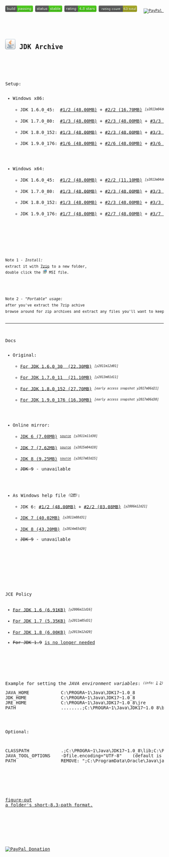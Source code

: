 <pre>
<sup><a href="#"><img src="resources/icon_build_passing.png" alt=""/></a>&nbsp;<a href="#"><img src="resources/icon_status_stable.png" alt=""/></a>&nbsp;<a href="#"><img src="resources/icon_rating.png" alt=""/></a>&nbsp;<a href="#"><img src="resources/icon_rating_count.png" alt=""/></a> &nbsp; <a target="_blank" href="https://paypal.me/e1adkarak0" rel="nofollow"><img src="https://www.paypalobjects.com/webstatic/mktg/Logo/pp-logo-100px.png" border="0" alt="PayPal Donation"></a></sup>

<br/>
<h2><a href="#"><img alt="" width="32" height="32" src="resources/icon_jdk.png"/></a> JDK Archive</h2>

<br/>

Setup:
<ul>
<li>Windows x86:
<ul>
<li>JDK 1.6.0_45:  <a type="application/octet-stream" download="jdk_1.6.0_45_windows_x86.7z.001" title="https://raw.githubusercontent.com/eladkarako/JDK-archive/master/storage/jdk_1.6.0_45_windows_x86.7z.001" href="https://raw.githubusercontent.com/eladkarako/JDK-archive/master/storage/jdk_1.6.0_45_windows_x86.7z.001"  >#1/2 (48.00MB)</a> + <a type="application/octet-stream" download="jdk_1.6.0_45_windows_x86.7z.002" title="https://raw.githubusercontent.com/eladkarako/JDK-archive/master/storage/jdk_1.6.0_45_windows_x86.7z.002" href="https://raw.githubusercontent.com/eladkarako/JDK-archive/master/storage/jdk_1.6.0_45_windows_x86.7z.002"  >#2/2 (16.70MB)</a> <sup><sub><em>[y2013m04d01]</em></sub></sup></li>
<li>JDK 1.7.0_80:  <a type="application/octet-stream" download="jdk_1.7.0_80_windows_x86.7z.001" title="https://raw.githubusercontent.com/eladkarako/JDK-archive/master/storage/jdk_1.7.0_80_windows_x86.7z.001" href="https://raw.githubusercontent.com/eladkarako/JDK-archive/master/storage/jdk_1.7.0_80_windows_x86.7z.001"  >#1/3 (48.00MB)</a> + <a type="application/octet-stream" download="jdk_1.7.0_80_windows_x86.7z.002" title="https://raw.githubusercontent.com/eladkarako/JDK-archive/master/storage/jdk_1.7.0_80_windows_x86.7z.002" href="https://raw.githubusercontent.com/eladkarako/JDK-archive/master/storage/jdk_1.7.0_80_windows_x86.7z.002"  >#2/3 (48.00MB)</a> + <a type="application/octet-stream" download="jdk_1.7.0_80_windows_x86.7z.003" title="https://raw.githubusercontent.com/eladkarako/JDK-archive/master/storage/jdk_1.7.0_80_windows_x86.7z.003" href="https://raw.githubusercontent.com/eladkarako/JDK-archive/master/storage/jdk_1.7.0_80_windows_x86.7z.003"  >#3/3 (34.80MB)</a> <sup><sub><em>[y2015m04d10]</em></sub></sup></li>
<li>JDK 1.8.0_152: <a type="application/octet-stream" download="jdk_1.8.0_152_windows_x86.7z.001" title="https://raw.githubusercontent.com/eladkarako/JDK-archive/master/storage/jdk_1.8.0_152_windows_x86.7z.001" href="https://raw.githubusercontent.com/eladkarako/JDK-archive/master/storage/jdk_1.8.0_152_windows_x86.7z.001" >#1/3 (48.00MB)</a> + <a type="application/octet-stream" download="jdk_1.8.0_152_windows_x86.7z.002" title="https://raw.githubusercontent.com/eladkarako/JDK-archive/master/storage/jdk_1.8.0_152_windows_x86.7z.002" href="https://raw.githubusercontent.com/eladkarako/JDK-archive/master/storage/jdk_1.8.0_152_windows_x86.7z.002" >#2/3 (48.00MB)</a> + <a type="application/octet-stream" download="jdk_1.8.0_152_windows_x86.7z.003" title="https://raw.githubusercontent.com/eladkarako/JDK-archive/master/storage/jdk_1.8.0_152_windows_x86.7z.003" href="https://raw.githubusercontent.com/eladkarako/JDK-archive/master/storage/jdk_1.8.0_152_windows_x86.7z.003" >#3/3 (34.50MB)</a> <sup><sub><em>[early access snapshot y2017m06d21]</em></sub></sup></li>
<li>JDK 1.9.0_176: <a type="application/octet-stream" download="jdk_1.9.0_176_windows_x86.7z.001" title="https://raw.githubusercontent.com/eladkarako/JDK-archive/master/storage/jdk_1.9.0_176_windows_x86.7z.001" href="https://raw.githubusercontent.com/eladkarako/JDK-archive/master/storage/jdk_1.9.0_176_windows_x86.7z.001" >#1/6 (48.00MB)</a> + <a type="application/octet-stream" download="jdk_1.9.0_176_windows_x86.7z.002" title="https://raw.githubusercontent.com/eladkarako/JDK-archive/master/storage/jdk_1.9.0_176_windows_x86.7z.002" href="https://raw.githubusercontent.com/eladkarako/JDK-archive/master/storage/jdk_1.9.0_176_windows_x86.7z.002" >#2/6 (48.00MB)</a> + <a type="application/octet-stream" download="jdk_1.9.0_176_windows_x86.7z.003" title="https://raw.githubusercontent.com/eladkarako/JDK-archive/master/storage/jdk_1.9.0_176_windows_x86.7z.003" href="https://raw.githubusercontent.com/eladkarako/JDK-archive/master/storage/jdk_1.9.0_176_windows_x86.7z.003" >#3/6 (48.00MB)</a> + <a type="application/octet-stream" download="jdk_1.9.0_176_windows_x86.7z.004" title="https://raw.githubusercontent.com/eladkarako/JDK-archive/master/storage/jdk_1.9.0_176_windows_x86.7z.004" href="https://raw.githubusercontent.com/eladkarako/JDK-archive/master/storage/jdk_1.9.0_176_windows_x86.7z.004" >#4/6 (48.00MB)</a> + <a type="application/octet-stream" download="jdk_1.9.0_176_windows_x86.7z.005" title="https://raw.githubusercontent.com/eladkarako/JDK-archive/master/storage/jdk_1.9.0_176_windows_x86.7z.005" href="https://raw.githubusercontent.com/eladkarako/JDK-archive/master/storage/jdk_1.9.0_176_windows_x86.7z.005" >#5/6 (48.00MB)</a> + <a type="application/octet-stream" download="jdk_1.9.0_176_windows_x86.7z.006" title="https://raw.githubusercontent.com/eladkarako/JDK-archive/master/storage/jdk_1.9.0_176_windows_x86.7z.006" href="https://raw.githubusercontent.com/eladkarako/JDK-archive/master/storage/jdk_1.9.0_176_windows_x86.7z.006" >#6/6 (38.90MB)</a> <sup><sub><em>[early access snapshot y2017m06d30]</em></sub></sup></li>
</ul><br/>
</li>
<li>Windows x64:
<ul>
<li>JDK 1.6.0_45:  <a type="application/octet-stream" download="jdk_1.7.0_80_windows_x64.7z.001" title="https://raw.githubusercontent.com/eladkarako/JDK-archive/master/storage/jdk_1.7.0_80_windows_x64.7z.001" href="https://raw.githubusercontent.com/eladkarako/JDK-archive/master/storage/jdk_1.7.0_80_windows_x64.7z.001"  >#1/2 (48.00MB)</a> + <a type="application/octet-stream" download="jdk_1.7.0_80_windows_x64.7z.003" title="https://raw.githubusercontent.com/eladkarako/JDK-archive/master/storage/jdk_1.7.0_80_windows_x64.7z.003" href="https://raw.githubusercontent.com/eladkarako/JDK-archive/master/storage/jdk_1.7.0_80_windows_x64.7z.003"  >#2/2 (11.10MB)</a> <sup><sub><em>[y2013m04d01]</em></sub></sup></li>
<li>JDK 1.7.0_80:  <a type="application/octet-stream" download="jdk_1.7.0_80_windows_x64.7z.001" title="https://raw.githubusercontent.com/eladkarako/JDK-archive/master/storage/jdk_1.7.0_80_windows_x64.7z.001" href="https://raw.githubusercontent.com/eladkarako/JDK-archive/master/storage/jdk_1.7.0_80_windows_x64.7z.001"  >#1/3 (48.00MB)</a> + <a type="application/octet-stream" download="jdk_1.7.0_80_windows_x64.7z.002" title="https://raw.githubusercontent.com/eladkarako/JDK-archive/master/storage/jdk_1.7.0_80_windows_x64.7z.002" href="https://raw.githubusercontent.com/eladkarako/JDK-archive/master/storage/jdk_1.7.0_80_windows_x64.7z.002"  >#2/3 (48.00MB)</a> + <a type="application/octet-stream" download="jdk_1.7.0_80_windows_x64.7z.003" title="https://raw.githubusercontent.com/eladkarako/JDK-archive/master/storage/jdk_1.7.0_80_windows_x64.7z.003" href="https://raw.githubusercontent.com/eladkarako/JDK-archive/master/storage/jdk_1.7.0_80_windows_x64.7z.003"  >#3/3 (37.40MB)</a> <sup><sub><em>[y2015m04d10]</em></sub></sup></li>
<li>JDK 1.8.0_152: <a type="application/octet-stream" download="jdk_1.8.0_152_windows_x64.7z.001" title="https://raw.githubusercontent.com/eladkarako/JDK-archive/master/storage/jdk_1.8.0_152_windows_x64.7z.001" href="https://raw.githubusercontent.com/eladkarako/JDK-archive/master/storage/jdk_1.8.0_152_windows_x64.7z.001" >#1/3 (48.00MB)</a> + <a type="application/octet-stream" download="jdk_1.8.0_152_windows_x64.7z.002" title="https://raw.githubusercontent.com/eladkarako/JDK-archive/master/storage/jdk_1.8.0_152_windows_x64.7z.002" href="https://raw.githubusercontent.com/eladkarako/JDK-archive/master/storage/jdk_1.8.0_152_windows_x64.7z.002" >#2/3 (48.00MB)</a> + <a type="application/octet-stream" download="jdk_1.8.0_152_windows_x64.7z.003" title="https://raw.githubusercontent.com/eladkarako/JDK-archive/master/storage/jdk_1.8.0_152_windows_x64.7z.003" href="https://raw.githubusercontent.com/eladkarako/JDK-archive/master/storage/jdk_1.8.0_152_windows_x64.7z.003" >#3/3 (41.20MB)</a> <sup><sub><em>[early access snapshot y2017m06d21]</em></sub></sup></li>
<li>JDK 1.9.0_176: <a type="application/octet-stream" download="jdk_1.9.0_176_windows_x64.7z.001" title="https://raw.githubusercontent.com/eladkarako/JDK-archive/master/storage/jdk_1.9.0_176_windows_x64.7z.001" href="https://raw.githubusercontent.com/eladkarako/JDK-archive/master/storage/jdk_1.9.0_176_windows_x64.7z.001" >#1/7 (48.00MB)</a> + <a type="application/octet-stream" download="jdk_1.9.0_176_windows_x64.7z.002" title="https://raw.githubusercontent.com/eladkarako/JDK-archive/master/storage/jdk_1.9.0_176_windows_x64.7z.002" href="https://raw.githubusercontent.com/eladkarako/JDK-archive/master/storage/jdk_1.9.0_176_windows_x64.7z.002" >#2/7 (48.00MB)</a> + <a type="application/octet-stream" download="jdk_1.9.0_176_windows_x64.7z.003" title="https://raw.githubusercontent.com/eladkarako/JDK-archive/master/storage/jdk_1.9.0_176_windows_x64.7z.003" href="https://raw.githubusercontent.com/eladkarako/JDK-archive/master/storage/jdk_1.9.0_176_windows_x64.7z.003" >#3/7 (48.00MB)</a> + <a type="application/octet-stream" download="jdk_1.9.0_176_windows_x64.7z.004" title="https://raw.githubusercontent.com/eladkarako/JDK-archive/master/storage/jdk_1.9.0_176_windows_x64.7z.004" href="https://raw.githubusercontent.com/eladkarako/JDK-archive/master/storage/jdk_1.9.0_176_windows_x64.7z.004" >#4/7 (48.00MB)</a> + <a type="application/octet-stream" download="jdk_1.9.0_176_windows_x64.7z.005" title="https://raw.githubusercontent.com/eladkarako/JDK-archive/master/storage/jdk_1.9.0_176_windows_x64.7z.005" href="https://raw.githubusercontent.com/eladkarako/JDK-archive/master/storage/jdk_1.9.0_176_windows_x64.7z.005" >#5/7 (48.00MB)</a> + <a type="application/octet-stream" download="jdk_1.9.0_176_windows_x64.7z.006" title="https://raw.githubusercontent.com/eladkarako/JDK-archive/master/storage/jdk_1.9.0_176_windows_x64.7z.006" href="https://raw.githubusercontent.com/eladkarako/JDK-archive/master/storage/jdk_1.9.0_176_windows_x64.7z.006" >#6/7 (48.00MB)</a> + <a type="application/octet-stream" download="jdk_1.9.0_176_windows_x64.7z.007" title="https://raw.githubusercontent.com/eladkarako/JDK-archive/master/storage/jdk_1.9.0_176_windows_x64.7z.007" href="https://raw.githubusercontent.com/eladkarako/JDK-archive/master/storage/jdk_1.9.0_176_windows_x64.7z.007" >#7/7 (00.91MB)</a> <sup><sub><em>[early access snapshot y2017m06d30]</em></sub></sup></li>
</ul><br/>
</li>
</ul>


<sub>Note 1 - <em>Install:</em><br/>extract it with <a href="http://www.7-zip.org/download.html">7zip</a> to a new folder, <br/>double click the <a href="#"><img width="13" height="13" alt="" src="resources/icon_setup.png"/></a> MSI file.</sub>
<br/>
<br/>
<sub>Note 2 - <em>"Portable" usage:</em><br/>after you've extract the 7zip achive <br/>browse around for zip archives and extract any files you'll want to keep..</sub>

<hr/>

Docs
<ul>
<li>Original:
<ul>
<li><a type="application/octet-stream" download="docs_6.7z" title="https://raw.githubusercontent.com/eladkarako/JDK-archive/master/storage/docs_6.7z" href="https://raw.githubusercontent.com/eladkarako/JDK-archive/master/storage/docs_6.7z">For JDK 1.6.0_30  (22.30MB)</a> <sup><sub><em>[y2011m12d01]</em></sub></sup></li>
<li><a type="application/octet-stream" download="docs_7.7z" title="https://raw.githubusercontent.com/eladkarako/JDK-archive/master/storage/docs_7.7z" href="https://raw.githubusercontent.com/eladkarako/JDK-archive/master/storage/docs_7.7z">For JDK 1.7.0_11  (21.10MB)</a> <sup><sub><em>[y2013m01d11]</em></sub></sup></li>
<li><a type="application/octet-stream" download="docs_8.7z" title="https://raw.githubusercontent.com/eladkarako/JDK-archive/master/storage/docs_8.7z" href="https://raw.githubusercontent.com/eladkarako/JDK-archive/master/storage/docs_8.7z">For JDK 1.8.0_152 (27.70MB)</a> <sup><sub><em>[early access snapshot y2017m06d21]</em></sub></sup></li>
<li><a type="application/octet-stream" download="docs_9.7z" title="https://raw.githubusercontent.com/eladkarako/JDK-archive/master/storage/docs_9.7z" href="https://raw.githubusercontent.com/eladkarako/JDK-archive/master/storage/docs_9.7z">For JDK 1.9.0_176 (16.30MB)</a> <sup><sub><em>[early access snapshot y2017m06d30]</em></sub></sup></li>
</ul><br/>
</li>
<li>Online mirror:
<ul>
<li><a type="application/octet-stream" download="docs_6_webdump.7z" title="https://raw.githubusercontent.com/eladkarako/JDK-archive/master/storage/docs_6_webdump.7z" href="https://raw.githubusercontent.com/eladkarako/JDK-archive/master/storage/docs_6_webdump.7z">JDK 6 (7.08MB)</a> <sup><sub><a href="http://docs.oracle.com/javase/6/docs/">source</a></sub></sup> <sup><sub><em>[y2011m11d30]</em></sub></sup></li>
<li><a type="application/octet-stream" download="docs_7_webdump.7z" title="https://raw.githubusercontent.com/eladkarako/JDK-archive/master/storage/docs_7_webdump.7z" href="https://raw.githubusercontent.com/eladkarako/JDK-archive/master/storage/docs_7_webdump.7z">JDK 7 (7.62MB)</a> <sup><sub><a href="http://docs.oracle.com/javase/7/docs/">source</a></sub></sup> <sup><sub><em>[y2015m04d10]</em></sub></sup></li>
<li><a type="application/octet-stream" download="docs_8_webdump.7z" title="https://raw.githubusercontent.com/eladkarako/JDK-archive/master/storage/docs_8_webdump.7z" href="https://raw.githubusercontent.com/eladkarako/JDK-archive/master/storage/docs_8_webdump.7z">JDK 8 (9.25MB)</a> <sup><sub><a href="http://docs.oracle.com/javase/8/docs/">source</a></sub></sup> <sup><sub><em>[y2017m03d15]</em></sub></sup></li>
<li><del>JDK 9</del> - unavailable</li>
</ul><br/>
</li>
<li>As Windows help file <sup><sub><em>(<a href="https://en.wikipedia.org/wiki/Microsoft_Compiled_HTML_Help">CHM</a>)</em></sub></sup>:
<ul>
<li>JDK 6: <a type="application/octet-stream" download="docs_6_chm.7z.001" title="https://raw.githubusercontent.com/eladkarako/JDK-archive/master/storage/docs_6_chm.7z.001" href="https://raw.githubusercontent.com/eladkarako/JDK-archive/master/storage/docs_6_chm.7z.001">#1/2 (48.00MB)</a> + <a type="application/octet-stream" download="docs_6_chm.7z.002" title="https://raw.githubusercontent.com/eladkarako/JDK-archive/master/storage/docs_6_chm.7z.002" href="https://raw.githubusercontent.com/eladkarako/JDK-archive/master/storage/docs_6_chm.7z.002">#2/2 (03.08MB)</a> <sup><sub><em>[y2006m12d21]</em></sub></sup></li>
<li><a type="application/octet-stream" download="docs_7_chm.7z" title="https://raw.githubusercontent.com/eladkarako/JDK-archive/master/storage/docs_7_chm.7z" href="https://raw.githubusercontent.com/eladkarako/JDK-archive/master/storage/docs_7_chm.7z">JDK 7 (40.02MB)</a> <sup><sub><em>[y2011m08d31]</em></sub></sup></li>
<li><a type="application/octet-stream" download="docs_8_chm.7z" title="https://raw.githubusercontent.com/eladkarako/JDK-archive/master/storage/docs_8_chm.7z" href="https://raw.githubusercontent.com/eladkarako/JDK-archive/master/storage/docs_8_chm.7z">JDK 8 (43.20MB)</a> <sup><sub><em>[y2014m03d20]</em></sub></sup></li>
<li><del>JDK 9</del> - unavailable</li>
</ul><br/>
</li>
</ul>

<br/>

JCE Policy
<ul>
<li><a type="application/octet-stream" download="jce_policy_6.7z" title="https://raw.githubusercontent.com/eladkarako/JDK-archive/master/storage/jce_policy_6.7z" href="https://raw.githubusercontent.com/eladkarako/JDK-archive/master/storage/jce_policy_6.7z">For JDK 1.6 (6.91KB)</a> <sup><sub><em>[y2006m11d16]</em></sub></sup></li>
<li><a type="application/octet-stream" download="jce_policy_7.7z" title="https://raw.githubusercontent.com/eladkarako/JDK-archive/master/storage/jce_policy_7.7z" href="https://raw.githubusercontent.com/eladkarako/JDK-archive/master/storage/jce_policy_7.7z">For JDK 1.7 (5.35KB)</a> <sup><sub><em>[y2011m05d31]</em></sub></sup></li>
<li><a type="application/octet-stream" download="jce_policy_8.7z" title="https://raw.githubusercontent.com/eladkarako/JDK-archive/master/storage/jce_policy_8.7z" href="https://raw.githubusercontent.com/eladkarako/JDK-archive/master/storage/jce_policy_8.7z">For JDK 1.8 (6.00KB)</a> <sup><sub><em>[y2013m12d20]</em></sub></sup></li>
<li><del>For JDK 1.9</del> <a href="https://stackoverflow.com/questions/39097058/jce-zip-file-for-jdk-9">is no longer needed</a></li>
</ul>

<br/>

Example for setting the <em>JAVA environment variables</em>: <sup><sub><em>(info: <a href="https://stackoverflow.com/questions/1672281/environment-variables-for-java-installation">1</a> <a href="https://www.java.com/en/download/help/path.xml">2</a>)</em></sub></sup>
<pre>
JAVA_HOME            C:\PROGRA~1\Java\JDK17~1.0_8
JDK_HOME             C:\PROGRA~1\Java\JDK17~1.0_8
JRE_HOME             C:\PROGRA~1\Java\JDK17~1.0_8\jre
PATH                 ........;C:\PROGRA~1\Java\JDK17~1.0_8\bin;
</pre>

Optional:
<pre>
CLASSPATH            .;C:\PROGRA~1\Java\JDK17~1.0_8\lib;C:\PROGRA~1\Java\JDK17~1.0_8\jre\lib;
JAVA_TOOL_OPTIONS    -Dfile.encoding="UTF-8"    (default is "Windows-1252")
PATH                 REMOVE: ";C:\ProgramData\Oracle\Java\javapath;"
</pre>


<br/>

<a href="https://gist.github.com/eladkarako/a250e2daa2f67a40437ecfae3d7641de">figure-out a folder's short-8.3-path format.</a>

<br/>
<br/>

<a target="_blank" href="https://paypal.me/e1adkarak0" rel="nofollow"><img src="https://www.paypalobjects.com/webstatic/mktg/Logo/pp-logo-100px.png" border="0" alt="PayPal Donation"></a>
</pre>
